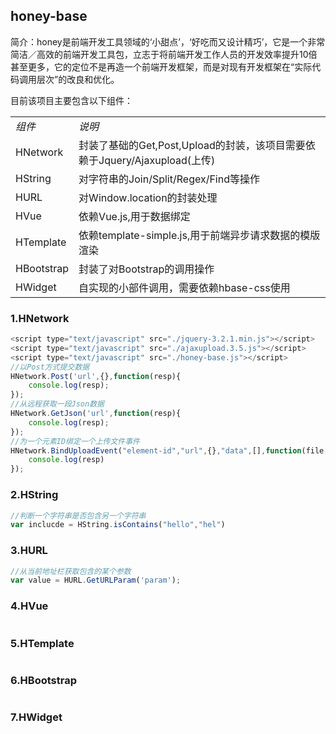 ## honey-base
简介：honey是前端开发工具领域的‘小甜点’，‘好吃而又设计精巧’，它是一个非常简洁／高效的前端开发工具包，立志于将前端开发工作人员的开发效率提升10倍甚至更多，它的定位不是再造一个前端开发框架，而是对现有开发框架在“实际代码调用层次”的改良和优化。

目前该项目主要包含以下组件：
<table>
<tbody>
<tr><td><em>组件</em></td><td><em>说明</em></td></tr>
<tr><td>HNetwork</td><td>封装了基础的Get,Post,Upload的封装，该项目需要依赖于Jquery/Ajaxupload(上传)</td></tr>
<tr><td>HString</td><td>对字符串的Join/Split/Regex/Find等操作</td></tr>
<tr><td>HURL</td><td>对Window.location的封装处理</td></tr>
<tr><td>HVue</td><td>依赖Vue.js,用于数据绑定</td></tr>
<tr><td>HTemplate</td><td>依赖template-simple.js,用于前端异步请求数据的模版渲染</td></tr>
<tr><td>HBootstrap</td><td>封装了对Bootstrap的调用操作</td></tr>
<tr><td>HWidget</td><td>自实现的小部件调用，需要依赖hbase-css使用</td></tr>
</tbody>
</table>


### 1.HNetwork
```javascript
<script type="text/javascript" src="./jquery-3.2.1.min.js"></script>
<script type="text/javascript" src="./ajaxupload.3.5.js"></script>
<script type="text/javascript" src="./honey-base.js"></script>
//以Post方式提交数据
HNetwork.Post('url',{},function(resp){
  	console.log(resp);
});
//从远程获取一段Json数据
HNetwork.GetJson('url',function(resp){
	console.log(resp);
});
//为一个元素ID绑定一个上传文件事件
HNetwork.BindUploadEvent("element-id","url",{},"data",[],function(file,resp){
	console.log(resp)
});
```

### 2.HString

```javascript
//判断一个字符串是否包含另一个字符串
var inclucde = HString.isContains("hello","hel")
```

### 3.HURL

```javascript
//从当前地址栏获取包含的某个参数
var value = HURL.GetURLParam('param');
```

### 4.HVue

```javascript
```

### 5.HTemplate

```javascript
```

### 6.HBootstrap

```javascript
```
### 7.HWidget

```javascript
```
